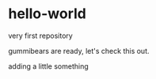 # hello-world
very first repository

gummibears are ready, let's check this out.

adding a little something
